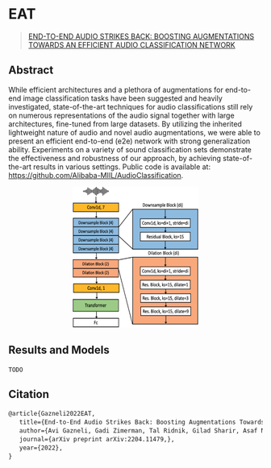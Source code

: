 # EAT

> [END-TO-END AUDIO STRIKES BACK: BOOSTING AUGMENTATIONS TOWARDS AN EFFICIENT AUDIO CLASSIFICATION NETWORK](https://arxiv.org/pdf/2204.11479.pdf)

## Abstract

While efficient architectures and a plethora of augmentations for end-to-end image classification tasks
have been suggested and heavily investigated, state-of-the-art techniques for audio classifications still
rely on numerous representations of the audio signal together with large architectures, fine-tuned from
large datasets. By utilizing the inherited lightweight nature of audio and novel audio augmentations,
we were able to present an efficient end-to-end (e2e) network with strong generalization ability.
Experiments on a variety of sound classification sets demonstrate the effectiveness and robustness
of our approach, by achieving state-of-the-art results in various settings. Public code is available at:
https://github.com/Alibaba-MIIL/AudioClassification.

<div align=center>
<img src="../../demo/EAT.png" width="250" height="280">
</div>

## Results and Models

    TODO

## Citation

```latex
@article{Gazneli2022EAT,
   title={End-to-End Audio Strikes Back: Boosting Augmentations Towards An Efficient Audio Classification Network},
   author={Avi Gazneli, Gadi Zimerman, Tal Ridnik, Gilad Sharir, Asaf Noy},
   journal={arXiv preprint arXiv:2204.11479,},
   year={2022},
}
```